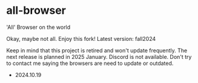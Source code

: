 # all-browser
'All' Browser on the world

Okay, maybe not all.
Enjoy this fork! Latest version: fall2024

Keep in mind that this project is retired and won't update frequently. The next release is planned in 2025 January.
Discord is not available. 
Don't try to contact me saying the browsers are need to update or outdated. 
 - 2024.10.19
